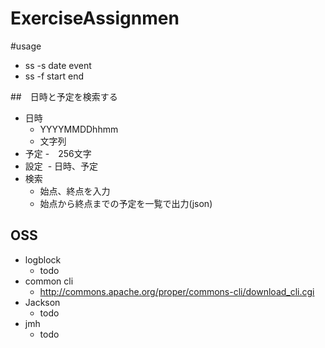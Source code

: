# ExerciseAssignmen

#usage

- ss -s date event
- ss -f start end

##　日時と予定を検索する

- 日時　
  - YYYYMMDDhhmm
  - 文字列
- 予定
  -　256文字
- 設定
  - 日時、予定
- 検索
  - 始点、終点を入力
  - 始点から終点までの予定を一覧で出力(json)

## OSS

  
- logblock
    - todo
- common cli
    - http://commons.apache.org/proper/commons-cli/download_cli.cgi
- Jackson
    - todo
- jmh
    - todo

